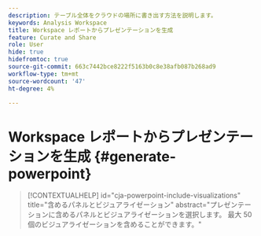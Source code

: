 ```yaml
---
description: テーブル全体をクラウドの場所に書き出す方法を説明します。
keywords: Analysis Workspace
title: Workspace レポートからプレゼンテーションを生成
feature: Curate and Share
role: User
hide: true
hidefromtoc: true
source-git-commit: 663c7442bce8222f5163b0c8e38afb087b268ad9
workflow-type: tm+mt
source-wordcount: '47'
ht-degree: 4%

---
```


# Workspace レポートからプレゼンテーションを生成 {#generate-powerpoint}

<!-- markdownlint-disable MD034 -->

>[!CONTEXTUALHELP]
>id="cja-powerpoint-include-visualizations"
>title="含めるパネルとビジュアライゼーション"
>abstract="プレゼンテーションに含めるパネルとビジュアライゼーションを選択します。 最大 50 個のビジュアライゼーションを含めることができます。"

<!-- markdownlint-enable MD034 -->

